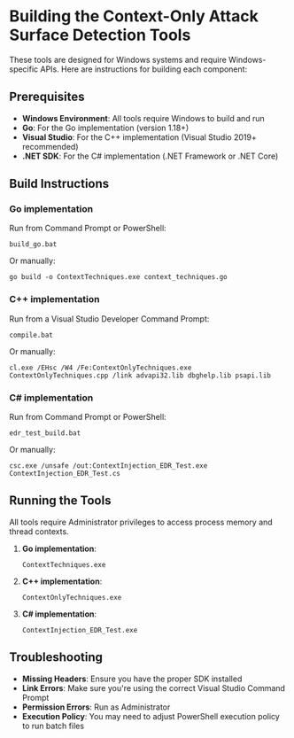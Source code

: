 # Building the Context-Only Attack Surface Detection Tools

These tools are designed for Windows systems and require Windows-specific APIs. Here are instructions for building each component:

## Prerequisites

- **Windows Environment**: All tools require Windows to build and run
- **Go**: For the Go implementation (version 1.18+)
- **Visual Studio**: For the C++ implementation (Visual Studio 2019+ recommended)
- **.NET SDK**: For the C# implementation (.NET Framework or .NET Core)

## Build Instructions

### Go implementation
Run from Command Prompt or PowerShell:
```
build_go.bat
```

Or manually:
```
go build -o ContextTechniques.exe context_techniques.go
```

### C++ implementation
Run from a Visual Studio Developer Command Prompt:
```
compile.bat
```

Or manually:
```
cl.exe /EHsc /W4 /Fe:ContextOnlyTechniques.exe ContextOnlyTechniques.cpp /link advapi32.lib dbghelp.lib psapi.lib
```

### C# implementation
Run from Command Prompt or PowerShell:
```
edr_test_build.bat
```

Or manually:
```
csc.exe /unsafe /out:ContextInjection_EDR_Test.exe ContextInjection_EDR_Test.cs
```

## Running the Tools

All tools require Administrator privileges to access process memory and thread contexts.

1. **Go implementation**:
   ```
   ContextTechniques.exe
   ```

2. **C++ implementation**:
   ```
   ContextOnlyTechniques.exe
   ```

3. **C# implementation**:
   ```
   ContextInjection_EDR_Test.exe
   ```

## Troubleshooting

- **Missing Headers**: Ensure you have the proper SDK installed
- **Link Errors**: Make sure you're using the correct Visual Studio Command Prompt
- **Permission Errors**: Run as Administrator
- **Execution Policy**: You may need to adjust PowerShell execution policy to run batch files